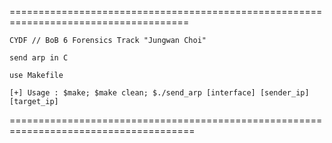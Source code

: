 =====================================================================================

	CYDF // BoB 6 Forensics Track "Jungwan Choi"

	send arp in C

	use Makefile

	[+] Usage : $make; $make clean; $./send_arp [interface] [sender_ip] [target_ip]

======================================================================================

